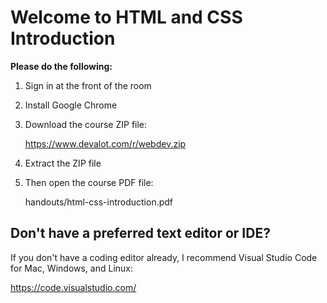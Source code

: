 Welcome to HTML and CSS Introduction
====================================

**Please do the following:**

  1. Sign in at the front of the room

  2. Install Google Chrome

  3. Download the course ZIP file:

     https://www.devalot.com/r/webdev.zip

  4. Extract the ZIP file

  5. Then open the course PDF file:

     handouts/html-css-introduction.pdf


Don't have a preferred text editor or IDE?
------------------------------------------

If you don't have a coding editor already, I recommend Visual Studio
Code for Mac, Windows, and Linux:

  https://code.visualstudio.com/
